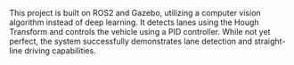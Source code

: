 This project is built on ROS2 and Gazebo, utilizing a computer vision algorithm instead of deep learning.
It detects lanes using the Hough Transform and controls the vehicle using a PID controller.
While not yet perfect, the system successfully demonstrates lane detection and straight-line driving capabilities.

